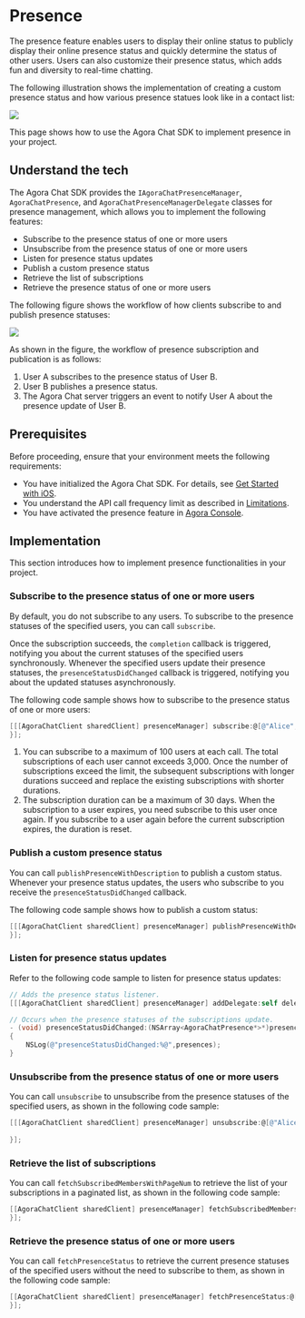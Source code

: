 # Presence

The presence feature enables users to display their online status to publicly display their online presence status and quickly determine the status of other users. Users can also customize their presence status, which adds fun and diversity to real-time chatting.

The following illustration shows the implementation of creating a custom presence status and how various presence statues look like in a contact list:

![](https://web-cdn.agora.io/docs-files/1655302046418)

This page shows how to use the Agora Chat SDK to implement presence in your project.

## Understand the tech

The Agora Chat SDK provides the `IAgoraChatPresenceManager`, `AgoraChatPresence`, and `AgoraChatPresenceManagerDelegate` classes for presence management, which allows you to implement the following features:

- Subscribe to the presence status of one or more users
- Unsubscribe from the presence status of one or more users
- Listen for presence status updates
- Publish a custom presence status
- Retrieve the list of subscriptions
- Retrieve the presence status of one or more users

The following figure shows the workflow of how clients subscribe to and publish presence statuses:

![](https://web-cdn.agora.io/docs-files/1655307187099)

As shown in the figure, the workflow of presence subscription and publication is as follows:

1. User A subscribes to the presence status of User B.
2. User B publishes a presence status.
3. The Agora Chat server triggers an event to notify User A about the presence update of User B.

## Prerequisites

Before proceeding, ensure that your environment meets the following requirements:

- You have initialized the Agora Chat SDK. For details, see [Get Started with iOS](./agora_chat_get_started_ios).
- You understand the API call frequency limit as described in [Limitations](./agora_chat_limitation).
- You have activated the presence feature in [Agora Console](http://console.agora.io/).

## Implementation

This section introduces how to implement presence functionalities in your project.

### Subscribe to the presence status of one or more users

By default, you do not subscribe to any users. To subscribe to the presence statuses of the specified users, you can call `subscribe`.

Once the subscription succeeds, the `completion` callback is triggered, notifying you about the current statuses of the specified users synchronously. Whenever the specified users update their presence statuses, the `presenceStatusDidChanged` callback is triggered, notifying you about the updated statuses asynchronously.

The following code sample shows how to subscribe to the presence status of one or more users:

```objective-c
[[[AgoraChatClient sharedClient] presenceManager] subscribe:@[@"Alice",@"Bob"] expiry:7*24*3600 completion:^(NSArray<AgoraChatPresence *> *presences, AgoraChatError *error) {
}];
```

<div class="alert info"><ol><li>You can subscribe to a maximum of 100 users at each call. The total subscriptions of each user cannot exceeds 3,000. Once the number of subscriptions exceed the limit, the subsequent subscriptions with longer durations succeed and replace the existing subscriptions with shorter durations.<li>The subscription duration can be a maximum of 30 days. When the subscription to a user expires, you need subscribe to this user once again. If you subscribe to a user again before the current subscription expires, the duration is reset.</ol></div>


### Publish a custom presence status

You can call `publishPresenceWithDescription` to publish a custom status. Whenever your presence status updates, the users who subscribe to you receive the `presenceStatusDidChanged` callback.

The following code sample shows how to publish a custom status:

```objective-c
[[[AgoraChatClient sharedClient] presenceManager] publishPresenceWithDescription:@"custom presence" completion:^(AgoraChatError *error) {
}];
```


### Listen for presence status updates

Refer to the following code sample to listen for presence status updates:

```objective-c
// Adds the presence status listener.
[[[AgoraChatClient sharedClient] presenceManager] addDelegate:self delegateQueue:nil];

// Occurs when the presence statuses of the subscriptions update.
- (void) presenceStatusDidChanged:(NSArray<AgoraChatPresence*>*)presences
{
    NSLog(@"presenceStatusDidChanged:%@",presences);
}
```


### Unsubscribe from the presence status of one or more users

You can call `unsubscribe` to unsubscribe from the presence statuses of the specified users, as shown in the following code sample:

```objective-c
[[[AgoraChatClient sharedClient] presenceManager] unsubscribe:@[@"Alice"] completion:^(AgoraChatError *error) {
        
}];
```

### Retrieve the list of subscriptions

You can call `fetchSubscribedMembersWithPageNum` to retrieve the list of your subscriptions in a paginated list, as shown in the following code sample:

```objective-c
[[AgoraChatClient sharedClient] presenceManager] fetchSubscribedMembersWithPageNum:0 pageSize:50 Completion:^(NSArray<NSString*>* members,AgoraChatError*error){
}]; 
```

### Retrieve the presence status of one or more users

You can call `fetchPresenceStatus` to retrieve the current presence statuses of the specified users without the need to subscribe to them, as shown in the following code sample:

```objective-c
[[AgoraChatClient sharedClient] presenceManager] fetchPresenceStatus:@[@"Alice",@"Tom"] completion:^(NSArray<AgoraChatPresence*>* presences,AgoraChatError*error){
}];
```